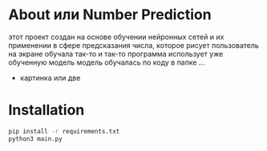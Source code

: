 

# About или Number Prediction
этот проект создан на основе обучении нейронных сетей и их применении в сфере предсказания числа, которое рисует пользователь на экране
обучала так-то и так-то
программа использует уже обученную модель
модель обучалась по коду в папке ...


+ картинка или две


# Installation
```bash
pip install -r requirements.txt
python3 main.py
```


